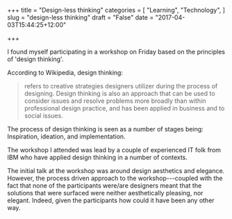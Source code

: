 +++
title = "Design-less thinking"
categories = [
  "Learning",
  "Technology",
]
slug = "design-less thinking"
draft = "False"
date = "2017-04-03T15:44:25+12:00"

+++

I found myself participating in a workshop on Friday based on the principles of 'design thinking'.

According to Wikipedia, design thinking:

> refers to creative strategies designers utilizer during the process
> of designing. Design thinking is also an approach that can be used
> to consider issues and resolve problems more broadly than within
> professional design practice, and has been applied in business and
> to social issues.

The process of design thinking is seen as a number of stages being:
Inspiration, ideation, and implementation.

The workshop I attended was lead by a couple of experienced IT folk
from IBM who have applied design thinking in a number of contexts.

The initial talk at the workshop was around design aesthetics and
elegance. However, the process driven approach to the
workshop---coupled with the fact that none of the participants
were/are designers meant that the solutions that were surfaced were
neither aesthetically pleasing, nor elegant. Indeed, given the
participants how could it have been any other way.


